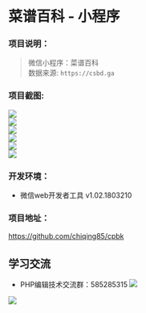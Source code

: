 # 菜谱百科 - 小程序
### 项目说明：
> 微信小程序：菜谱百科 <br />
> 数据来源: `https://csbd.ga`

### 项目截图:
![](http://yun.topthink.com/Uploads/Editor/2018-05-18/5afdb20aaff11.jpg) <br />
![](http://yun.topthink.com/Uploads/Editor/2018-05-18/5afdb2be80e51.jpg) <br />
![](http://yun.topthink.com/Uploads/Editor/2018-05-18/5afdb30747cc0.jpg) <br />
![](http://yun.topthink.com/Uploads/Editor/2018-05-18/5afdb3568e517.jpg) <br />
![](http://yun.topthink.com/Uploads/Editor/2018-05-18/5afdb3991f319.jpg) <br />
![](http://yun.topthink.com/Uploads/Editor/2018-05-18/5afdb41e0a533.jpg) <br />
### 开发环境：
- 微信web开发者工具 v1.02.1803210
### 项目地址：
https://github.com/chiqing85/cpbk

## 学习交流 ##
- PHP编辑技术交流群：585285315 [![](https://camo.githubusercontent.com/615c9901677f501582b6057efc9396b3ed27dc29/687474703a2f2f7075622e69647171696d672e636f6d2f7770612f696d616765732f67726f75702e706e67)](http://shang.qq.com/wpa/qunwpa?idkey=8f2cf81e94318dfad138f76764d0e46c70205556b12807bf332d1f72cafe4666)

![](https://raw.githubusercontent.com/docker/dockercraft/master/docs/img/contribute.png)
